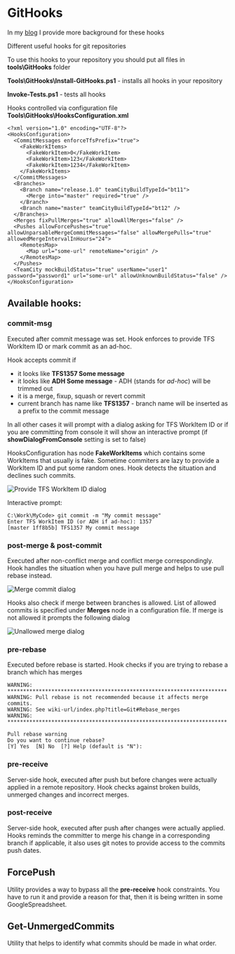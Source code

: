 # GitHooks #

In my [blog](http://mnaoumov.wordpress.com/2012/10/10/useful-git-hooks/) I provide more background for these hooks

Different useful hooks for git repositories

To use this hooks to your repository you should put all files in **tools\GitHooks** folder

**Tools\GitHooks\Install-GitHooks.ps1** - installs all hooks in your repository

**Invoke-Tests.ps1** - tests all hooks

Hooks controlled via configuration file **Tools\GitHooks\HooksConfiguration.xml** 

    <?xml version="1.0" encoding="UTF-8"?>
    <HooksConfiguration>
      <CommitMessages enforceTfsPrefix="true">
        <FakeWorkItems>
          <FakeWorkItem>0</FakeWorkItem>
          <FakeWorkItem>123</FakeWorkItem>
          <FakeWorkItem>1234</FakeWorkItem>
        </FakeWorkItems>
      </CommitMessages>
      <Branches>
        <Branch name="release.1.0" teamCityBuildTypeId="bt11">
          <Merge into="master" required="true" />
        </Branch>
        <Branch name="master" teamCityBuildTypeId="bt12" />
      </Branches>
      <Merges fixPullMerges="true" allowAllMerges="false" />
      <Pushes allowForcePushes="true" allowUnparsableMergeCommitMessages="false" allowMergePulls="true" allowedMergeIntervalInHours="24">
        <RemotesMap>
          <Map url="some-url" remoteName="origin" />
        </RemotesMap>
      </Pushes>
      <TeamCity mockBuildStatus="true" userName="user1" password="password1" url="some-url" allowUnknownBuildStatus="false" />
    </HooksConfiguration>


## Available hooks: ##

### commit-msg ###

Executed after commit message was set. Hook enforces to provide TFS WorkItem ID or mark commit as an ad-hoc.

Hook accepts commit if

- it looks like **TFS1357 Some message**
- it looks like **ADH Some message** - ADH (stands for *ad-hoc*) will be trimmed out
- it is a merge, fixup, squash or revert commit
- current branch has name like **TFS1357** - branch name will be inserted as a prefix to the commit message

In all other cases it will prompt with a dialog asking for TFS WorkItem ID or if you are committing from console it will show an interactive prompt (if **showDialogFromConsole** setting is set to false)

HooksConfiguration has node **FakeWorkItems** which contains some WorkItems that usually is fake. Sometime commiters are lazy to provide a WorkItem ID and put some random ones. Hook detects the situation and declines such commits.

![Provide TFS WorkItem ID dialog](https://raw.github.com/mnaoumov/githooks/master/Help/images/provide-tfs-work-item-id-dialog.png)

Interactive prompt:

    C:\Work\MyCode> git commit -m "My commit message"
    Enter TFS WorkItem ID (or ADH if ad-hoc): 1357
    [master 1ff8b5b] TFS1357 My commit message

### post-merge & post-commit ###

Executed after non-conflict merge and conflict merge correspondingly. Hook handles the situation when you have pull merge and helps to use pull rebase instead.

![Merge commit dialog](https://raw.github.com/mnaoumov/githooks/master/Help/images/merge-commit-dialog.png)

Hooks also check if merge between branches is allowed. List of allowed commits is specified under **Merges** node in a configuration file.
If merge is not allowed it prompts the following dialog

![Unallowed merge dialog](https://raw.github.com/mnaoumov/githooks/master/Help/images/unallowed-merge-dialog.png)

### pre-rebase ###

Executed before rebase is started. Hook checks if you are trying to rebase a branch which has merges

    WARNING: **********************************************************************
    WARNING: Pull rebase is not recommended because it affects merge commits.
    WARNING: See wiki-url/index.php?title=Git#Rebase_merges
    WARNING: **********************************************************************
    
    Pull rebase warning
    Do you want to continue rebase?
    [Y] Yes  [N] No  [?] Help (default is "N"):

### pre-receive ###

Server-side hook, executed after push but before changes were actually applied in a remote repository. Hook checks against broken builds, unmerged changes and incorrect merges.

### post-receive ###
Server-side hook, executed after push after changes were actually applied. Hooks reminds the committer to merge his change in a corresponding branch if applicable, it also uses git notes to provide access to the commits push dates.


## ForcePush ##

Utility provides a way to bypass all the **pre-receive** hook constraints. You have to run it and provide a reason for that, then it is being written in some GoogleSpreadsheet.

## Get-UnmergedCommits ##

Utility that helps to identify what commits should be made in what order.